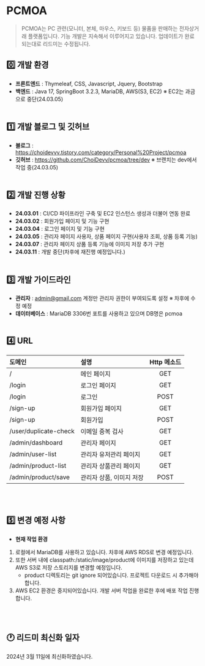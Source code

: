 # PCMOA
> PCMOA는 PC 관련(모니터, 본체, 마우스, 키보드 등) 물품을 판매하는 전자상거래 플랫폼입니다.
> 기능 개발은 지속해서 이루어지고 있습니다. 업데이트가 완료되는대로 리드미는 수정됩니다.

## 0️⃣ 개발 환경
- **프론트엔드** : Thymeleaf, CSS, Javascript, Jquery, Bootstrap
- **백엔드** : Java 17, SpringBoot 3.2.3, MariaDB, AWS(S3, EC2) ※ EC2는 과금으로 중단(24.03.05)
<br></br>

## 1️⃣ 개발 블로그 및 깃허브
- **블로그** : https://choidevvv.tistory.com/category/Personal%20Project/pcmoa
- **깃허브** : https://github.com/ChoiDevv/pcmoa/tree/dev ※ 브랜치는 dev에서 작업 중(24.03.05)
<br></br>

## 2️⃣ 개발 진행 상황
- **24.03.01** : CI/CD 파이프라인 구축 및 EC2 인스턴스 생성과 더불어 연동 완료
- **24.03.02** : 회원가입 페이지 및 기능 구현
- **24.03.04** : 로그인 페이지 및 기능 구현
- **24.03.05** : 관리자 페이지 사용자, 상품 페이지 구현(사용자 조회, 상품 등록 기능)
- **24.03.07** : 관리자 페이지 상품 등록 기능에 이미지 저장 추가 구현
- **24.03.11** : 개발 중단(차후에 재진행 예정입니다.)
<br></br>

## 3️⃣ 개발 가이드라인
- **관리자** : admin@gmail.com 계정만 관리자 권한이 부여되도록 설정 ※ 차후에 수정 예정
- **데이터베이스** : MariaDB 3306번 포트를 사용하고 있으며 DB명은 pcmoa
<br></br>

## 4️⃣ URL
| 도메인                   | 설명             | Http 메소드 |
|:----------------------|:---------------|:--------:|
| /                     | 메인 페이지         |   GET    |
| /login                | 로그인 페이지        |   GET    |
| /login                | 로그인            |   POST   |
| /sign-up              | 회원가입 페이지       |   GET    |
| /sign-up              | 회원가입           |   POST   |
| /user/duplicate-check | 이메일 중복 검사      |   GET    |
| /admin/dashboard      | 관리자 페이지        |   GET    |
| /admin/user-list      | 관리자 유저관리 페이지   |   GET    |
| /admin/product-list   | 관리자 상품관리 페이지   |   GET    |
| /admin/product/save   | 관리자 상품, 이미지 저장 |   POST   |

<br></br>

## 5️⃣ 변경 예정 사항
- **현재 작업 환경**
1. 로컬에서 MariaDB를 사용하고 있습니다. 차후에 AWS RDS로 변경 예정입니다.
2. 또한 서버 내에 classpath:/static/image/product에 이미지를 저장하고 있는데 AWS S3로 저장 스토리지를 변경할 예정입니다.
    + product 디렉토리는 git ignore 되어있습니다. 프로젝트 다운로드 시 추가해야합니다.
3. AWS EC2 환경은 중지되어있습니다. 개발 서버 작업을 완료한 후에 배포 작업 진행합니다.

<br></br>

## 🕐 리드미 최신화 일자
2024년 3월 11일에 최신화하였습니다.